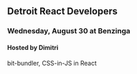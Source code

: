 ## Detroit React Developers
### Wednesday, August 30 at Benzinga
#### Hosted by Dimitri

bit-bundler, CSS-in-JS in React
